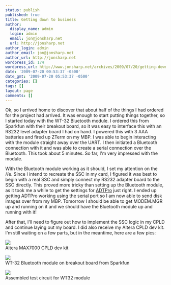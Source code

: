 ```yaml
---
status: publish
published: true
title: Getting down to business
author:
  display_name: admin
  login: admin
  email: jon@jonsharp.net
  url: http://jonsharp.net
author_login: admin
author_email: jon@jonsharp.net
author_url: http://jonsharp.net
wordpress_id: 174
wordpress_url: http://www.jonsharp.net/archives/2009/07/20/getting-down-to-business/
date: '2009-07-20 00:53:37 -0500'
date_gmt: '2009-07-20 05:53:37 -0500'
categories: []
tags: []
layout: page
comments: []
---
```

Ok, so I arrived home to discover that about half of the things I had ordered for the project had arrived.  It was enough to start putting things together, so I started today with the WT-32 Bluetooth module.  I ordered this from Sparkfun with their breakout board, so it was easy to interface this with an RS232 level adapter board I had on hand.  I powered this with 3 AAA batteries and fired up ZTerm on my MBP.  I was able to begin interacting with the module straight away over the UART.  I then initiated a Bluetooth connection with it and was able to create a serial connection over the Bluetooth.  This took about 5 minutes.  So far, I'm very impressed with the module.

With the Bluetooth module working as it should, I set my attention on the //e.  Since I intend to recreate the SSC in my card, I figured it was best to begin with a real SSC and simply connect my RS232 adapter board to the SSC directly.  This proved more tricky than setting up the Bluetooth module, as it took me a while to get the settings for <a href="http://adtpro.sourceforge.net/">ADTPro</a> just right.  I ended up getting ADTPro working using the serial port so I am now able to send disk images over from my MBP.  Tomorrow I should be able to get MODEM.MGR up and running on it and we should have the Bluetooth module up and running with it!

After that, I'll need to figure out how to implement the SSC logic in my CPLD and continue laying out my board.  I did also receive my Altera CPLD dev kit.  I'm still waiting on a few parts, but in the meantime, here are a few pics:

<img src="http://jonsharp.net/images/IMG_8501.jpg"/><br />
Altera MAX7000 CPLD dev kit<br />

<img src="http://jonsharp.net/images/IMG_8504.jpg"/><br />
WT-32 Bluetooth module on breakout board from Sparkfun<br />

<img src="http://jonsharp.net/images/IMG_8506.jpg"/><br />
Assembled test circuit for WT32 module<br />
